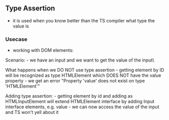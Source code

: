 ## Type Assertion

-   it is used when you know better than the TS compiler what type the value is

### Usecase

-   working with DOM elements:

Scenario: - we have an input and we want to get the value of the input\

What happens when we DO NOT use type assertion - getting element by ID will be recognized as type HTMLElement which DOES NOT have the value property - we get an error "Property 'value' does not exist on type 'HTMLElement'"

Adding type assertion: - getting element by id and adding as HTMLInputElement will extend HTMLElement interface by adding Input interface elements, e.g. value - we can now access the value of the input and TS won't yell about it
